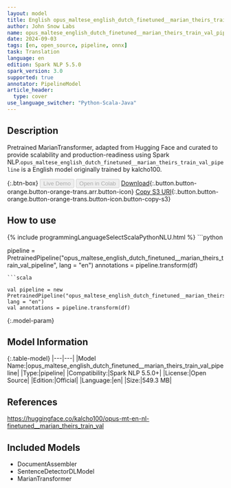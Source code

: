 ```yaml
---
layout: model
title: English opus_maltese_english_dutch_finetuned__marian_theirs_train_val_pipeline pipeline MarianTransformer from kalcho100
author: John Snow Labs
name: opus_maltese_english_dutch_finetuned__marian_theirs_train_val_pipeline
date: 2024-09-03
tags: [en, open_source, pipeline, onnx]
task: Translation
language: en
edition: Spark NLP 5.5.0
spark_version: 3.0
supported: true
annotator: PipelineModel
article_header:
  type: cover
use_language_switcher: "Python-Scala-Java"
---
```


## Description

Pretrained MarianTransformer, adapted from Hugging Face and curated to provide scalability and production-readiness using Spark NLP.`opus_maltese_english_dutch_finetuned__marian_theirs_train_val_pipeline` is a English model originally trained by kalcho100.

{:.btn-box}
<button class="button button-orange" disabled>Live Demo</button>
<button class="button button-orange" disabled>Open in Colab</button>
[Download](https://s3.amazonaws.com/auxdata.johnsnowlabs.com/public/models/opus_maltese_english_dutch_finetuned__marian_theirs_train_val_pipeline_en_5.5.0_3.0_1725346539790.zip){:.button.button-orange.button-orange-trans.arr.button-icon}
[Copy S3 URI](s3://auxdata.johnsnowlabs.com/public/models/opus_maltese_english_dutch_finetuned__marian_theirs_train_val_pipeline_en_5.5.0_3.0_1725346539790.zip){:.button.button-orange.button-orange-trans.button-icon.button-copy-s3}

## How to use



<div class="tabs-box" markdown="1">
{% include programmingLanguageSelectScalaPythonNLU.html %}
```python

pipeline = PretrainedPipeline("opus_maltese_english_dutch_finetuned__marian_theirs_train_val_pipeline", lang = "en")
annotations =  pipeline.transform(df)   

```
```scala

val pipeline = new PretrainedPipeline("opus_maltese_english_dutch_finetuned__marian_theirs_train_val_pipeline", lang = "en")
val annotations = pipeline.transform(df)

```
</div>

{:.model-param}
## Model Information

{:.table-model}
|---|---|
|Model Name:|opus_maltese_english_dutch_finetuned__marian_theirs_train_val_pipeline|
|Type:|pipeline|
|Compatibility:|Spark NLP 5.5.0+|
|License:|Open Source|
|Edition:|Official|
|Language:|en|
|Size:|549.3 MB|

## References

https://huggingface.co/kalcho100/opus-mt-en-nl-finetuned__marian_theirs_train_val

## Included Models

- DocumentAssembler
- SentenceDetectorDLModel
- MarianTransformer